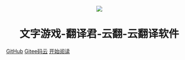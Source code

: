 <p align="center">
<img src="https://ae03.alicdn.com/kf/Hdb8a96108b6f47fb8857ad919049552dU.png" />
</p>
<h1 align="center">文字游戏-翻译君-云翻-云翻译软件</h1>

[GitHub](https://github.com/sh2288/transer)
[Gitee码云](https://gitee.com/sh2288/transer)
[开始阅读](#文字游戏-翻译君-云翻-云翻译软件)





